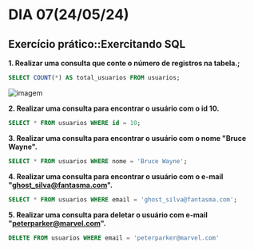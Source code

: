 # DIA 07(24/05/24)

## Exercício prático::Exercitando SQL

**1. Realizar uma consulta que conte o número de registros na tabela.;**
```sql
SELECT COUNT(*) AS total_usuarios FROM usuarios;
```
![imagem](https://ibb.co/nBqL3R5)

**2. Realizar uma consulta para encontrar o usuário com o id 10.**
```sql
SELECT * FROM usuarios WHERE id = 10;
```

**3. Realizar uma consulta para encontrar o usuário com o nome "Bruce Wayne".**
```sql
SELECT * FROM usuarios WHERE nome = 'Bruce Wayne';
```

**4. Realizar uma consulta para encontrar o usuário com o e-mail "ghost_silva@fantasma.com".**
```sql
SELECT * FROM usuarios WHERE email = 'ghost_silva@fantasma.com';
```

**5. Realizar uma consulta para deletar o usuário com e-mail "peterparker@marvel.com".**
```sql ´´´
DELETE FROM usuarios WHERE email = 'peterparker@marvel.com'